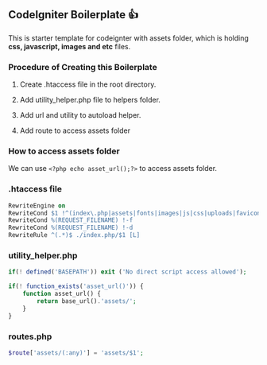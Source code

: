 ## CodeIgniter Boilerplate :+1:

This is starter template for codeignter with assets folder, which is holding **css, javascript, images and etc** files.

### Procedure of Creating this Boilerplate

1. Create .htaccess file in the root directory.

2. Add utility_helper.php file to helpers folder.

3. Add url and utility to autoload helper.

4. Add route to access assets folder


### How to access assets folder

We can use `<?php echo asset_url();?>` to access assets folder.


### .htaccess file

```apache
RewriteEngine on
RewriteCond $1 !^(index\.php|assets|fonts|images|js|css|uploads|favicon.png)
RewriteCond %(REQUEST_FILENAME) !-f
RewriteCond %(REQUEST_FILENAME) !-d
RewriteRule ^(.*)$ ./index.php/$1 [L]
```

### utility_helper.php

```php
if(! defined('BASEPATH')) exit ('No direct script access allowed');

if(! function_exists('asset_url()')) {
    function asset_url() {
        return base_url().'assets/';
    }
}
```

### routes.php

```php
$route['assets/(:any)'] = 'assets/$1';
```


